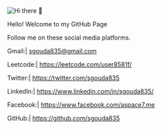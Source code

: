 ![Hi there 👋](https://res.cloudinary.com/dwv1zde2l/image/upload/v1594397392/bubbles-wide_p7h5mk.jpg)

Hello! Welcome to my GitHub Page

Follow me on these social media platforms.

Gmail:|		sgouda835@gmail.com 

Leetcode:|	https://leetcode.com/user8581f/

Twitter:|	https://twitter.com/sgouda835

LinkedIn:|	https://www.linkedin.com/in/sgouda835/

Facebook:|	https://www.facebook.com/aspace7.me

GitHub:|	https://github.com/sgouda835
